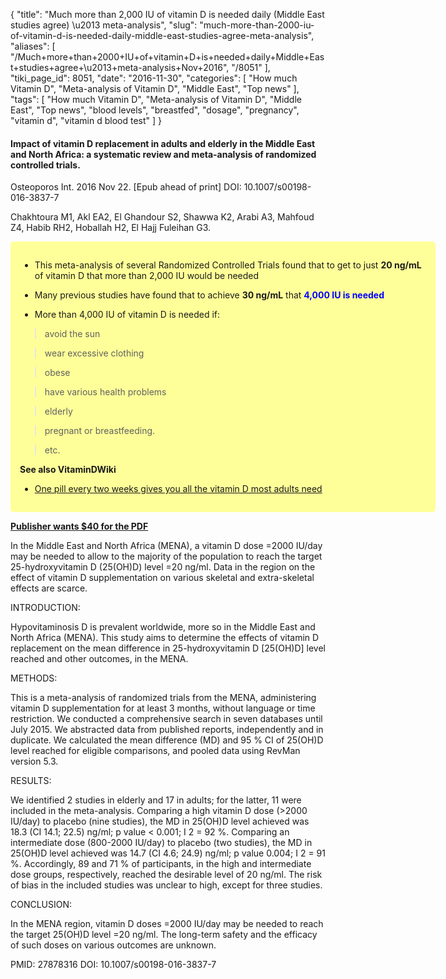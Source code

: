 {
    "title": "Much more than 2,000 IU of vitamin D is needed daily (Middle East studies agree) \u2013 meta-analysis",
    "slug": "much-more-than-2000-iu-of-vitamin-d-is-needed-daily-middle-east-studies-agree-meta-analysis",
    "aliases": [
        "/Much+more+than+2000+IU+of+vitamin+D+is+needed+daily+Middle+East+studies+agree+\u2013+meta-analysis+Nov+2016",
        "/8051"
    ],
    "tiki_page_id": 8051,
    "date": "2016-11-30",
    "categories": [
        "How much Vitamin D",
        "Meta-analysis of Vitamin D",
        "Middle East",
        "Top news"
    ],
    "tags": [
        "How much Vitamin D",
        "Meta-analysis of Vitamin D",
        "Middle East",
        "Top news",
        "blood levels",
        "breastfed",
        "dosage",
        "pregnancy",
        "vitamin d",
        "vitamin d blood test"
    ]
}


#### Impact of vitamin D replacement in adults and elderly in the Middle East and North Africa: a systematic review and meta-analysis of randomized controlled trials.

Osteoporos Int. 2016 Nov 22. <span>[Epub ahead of print]</span> DOI: 10.1007/s00198-016-3837-7

Chakhtoura M1, Akl EA2, El Ghandour S2, Shawwa K2, Arabi A3, Mahfoud Z4, Habib RH2, Hoballah H2, El Hajj Fuleihan G3.

<div class="border" style="background-color:#FF9;padding:15px;margin:10px 0;border-radius:5px;width:650px">

* This meta-analysis of several Randomized Controlled Trials found that to get to just  **20 ng/mL**  of vitamin D that more than 2,000 IU would be needed

* Many previous studies have found that to achieve  **30 ng/mL** that  **<span style="color:#00F;">4,000 IU is needed</span>** 

* More than 4,000 IU of vitamin D is needed if: 

> avoid the sun

> wear excessive clothing

> obese

> have various health problems

> elderly

> pregnant or breastfeeding.

> etc.

 **See also VitaminDWiki** 

* [One pill every two weeks gives you all the vitamin D most adults need](/posts/one-pill-every-two-weeks-gives-you-all-the-vitamin-d-most-adults-need)

</div>

 **[Publisher wants $40 for the PDF](http://link.springer.com/article/10.1007%2Fs00198-016-3837-7)** 

In the Middle East and North Africa (MENA), a vitamin D dose =2000 IU/day may be needed to allow to the majority of the population to reach the target 25-hydroxyvitamin D (25(OH)D) level =20 ng/ml. Data in the region on the effect of vitamin D supplementation on various skeletal and extra-skeletal effects are scarce.

INTRODUCTION:

Hypovitaminosis D is prevalent worldwide, more so in the Middle East and North Africa (MENA). This study aims to determine the effects of vitamin D replacement on the mean difference in 25-hydroxyvitamin D <span>[25(OH)D]</span> level reached and other outcomes, in the MENA.

METHODS:

This is a meta-analysis of randomized trials from the MENA, administering vitamin D supplementation for at least 3 months, without language or time restriction. We conducted a comprehensive search in seven databases until July 2015. We abstracted data from published reports, independently and in duplicate. We calculated the mean difference (MD) and 95 % CI of 25(OH)D level reached for eligible comparisons, and pooled data using RevMan version 5.3.

RESULTS:

We identified 2 studies in elderly and 17 in adults; for the latter, 11 were included in the meta-analysis. Comparing a high vitamin D dose (>2000 IU/day) to placebo (nine studies), the MD in 25(OH)D level achieved was 18.3 (CI 14.1; 22.5) ng/ml; p value < 0.001; I 2 = 92 %. Comparing an intermediate dose (800-2000 IU/day) to placebo (two studies), the MD in 25(OH)D level achieved was 14.7 (CI 4.6; 24.9) ng/ml; p value 0.004; I 2 = 91 %. Accordingly, 89 and 71 % of participants, in the high and intermediate dose groups, respectively, reached the desirable level of 20 ng/ml. The risk of bias in the included studies was unclear to high, except for three studies.

CONCLUSION:

In the MENA region, vitamin D doses =2000 IU/day may be needed to reach the target 25(OH)D level =20 ng/ml. The long-term safety and the efficacy of such doses on various outcomes are unknown.

PMID: 27878316 DOI: 10.1007/s00198-016-3837-7

<!-- ~tc~ (alias(Much more than 2,000 IU of vitamin D is needed daily in Middle East – meta-analysis Nov 2016)) ~/tc~ -->